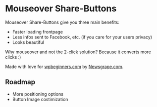 Mouseover Share-Buttons
========================

Mouseover Share-Buttons give you three main benefits:
 * Faster loading frontpage
 * Less infos sent to Facebook, etc. (if you care for your users privacy)
 * Looks beautiful

Why mouseover and not the 2-click solution? Because it converts more clicks :)

Made with love for [wpbeginners.com](http://wpbeginners.com/) by [Newsgrape.com](https://www.newsgrape.com).

Roadmap
-------
 * More positioning options
 * Button Image costimization